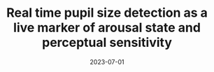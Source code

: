 ---
title: "Real time pupil size detection as a live marker of arousal state and perceptual sensitivity"
project_id: consciousness
date: 2023-07-01
conference_id: "OHBM_2023"
presenters:
   - tori_gobo
   - javier_gonzalez-castillo
   - joshua_teves
   - peter_bandettini
   - sharif_kronemer
summary: ""
file: /assets/presentations/Gobo_et_al_OHBM2023_Real_Time_Poster_2023.pdf
filename: Gobo_et_al_OHBM2023_Real_Time_Poster_2023.pdf
layout: presentation
---